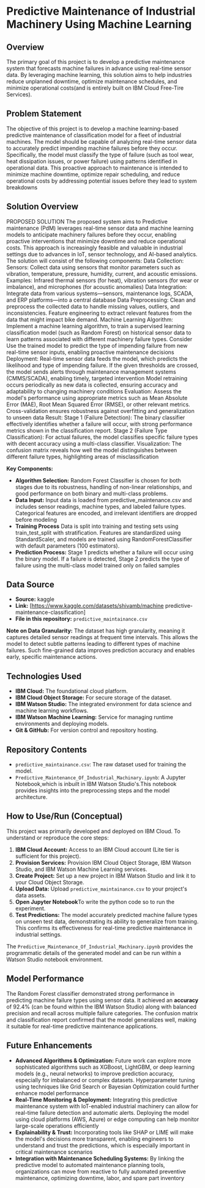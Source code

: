 # Predictive Maintenance of Industrial Machinery Using Machine Learning

## Overview

The primary goal of this project is to develop a predictive maintenance system that forecasts machine failures in advance using real-time sensor data. By leveraging machine learning, this solution aims to help industries reduce unplanned downtime, optimize maintenance schedules, and minimize operational costs(and is entirely built on IBM Cloud Free-Tire Services).

## Problem Statement

 The objective of this project is to develop a machine learning-based predictive 
maintenance of classification model for a fleet of industrial machines. The model 
should be capable of analyzing real-time sensor data to accurately predict 
impending machine failures before they occur. Specifically, the model must classify 
the type of failure (such as tool wear, heat dissipation issues, or power failure) using 
patterns identified in operational data. This proactive approach to maintenance is 
intended to minimize machine downtime, optimize repair scheduling, and reduce 
operational costs by addressing potential issues before they lead to system 
breakdowns

## Solution Overview

PROPOSED SOLUTION
 The proposed system aims to Predictive maintenance (PdM) leverages real-time sensor data and machine learning models to anticipate machinery failures before they occur, enabling proactive interventions that minimize downtime 
and reduce operational costs. This approach is increasingly feasible and valuable in industrial settings due to advances in IoT, sensor technology, and AI-based analytics. The solution will consist of the following components:
 Data Collection:
 Sensors: Collect data using sensors that monitor parameters such as vibration, temperature, pressure, humidity, current, and acoustic emissions.
 Examples: Infrared thermal sensors (for heat), vibration sensors (for wear or imbalance), and microphones (for acoustic anomalies)
 Data Integration: Integrate data from various systems—sensors, maintenance logs, SCADA, and ERP platforms—into a central database
 Data Preprocessing:
 Clean and preprocess the collected data to handle missing values, outliers, and inconsistencies.
 Feature engineering to extract relevant features from the data that might impact bike demand.
 Machine Learning Algorithm:
 Implement a machine learning algorithm, to train a supervised learning classification model (such as Random Forest) on historical sensor data to learn patterns associated with different machinery failure types.
 Consider Use the trained model to predict the type of impending failure from new real-time sensor inputs, enabling proactive maintenance decisions
 Deployment:
 Real-time sensor data feeds the model, which predicts the likelihood and type of impending failure.
 If the given thresholds are crossed, the model sends alerts through maintenance management systems (CMMS/SCADA), enabling timely, targeted intervention
 Model retraining occurs periodically as new data is collected, ensuring accuracy and adaptability to changing machinery conditions
 Evaluation:
 Assess the model's performance using appropriate metrics such as Mean Absolute Error (MAE), Root Mean Squared Error (RMSE), or other relevant metrics.
 Cross-validation ensures robustness against overfitting and generalization to unseen data
 Result:
 Stage 1 (Failure Detection): The binary classifier effectively identifies whether a failure will occur, with strong performance metrics shown in the classification report.
 Stage 2 (Failure Type Classification): For actual failures, the model classifies specific failure types with decent accuracy using a multi-class classifier.
 Visualization: The confusion matrix reveals how well the model distinguishes between different failure types, highlighting areas of misclassification

**Key Components:**

* **Algorithm Selection:** Random Forest Classifier is chosen for both stages due to its robustness, handling of non-linear relationships, and good performance on 
both binary and multi-class problems.  
* **Data Input:**  Input data is loaded from predictive_maintenance.csv and includes sensor readings, machine types, and labeled failure types. 
 Categorical features are encoded, and irrelevant identifiers are dropped before modeling
* **Training Process**  Data is split into training and testing sets using train_test_split with stratification. 
  Features are standardized using StandardScaler, and models are trained using RandomForestClassifier with default 
parameters (100 estimators).
* **Prediction Process:** Stage 1 predicts whether a failure will occur using the binary model.
   If a failure is detected, Stage 2 predicts the type of failure using the multi-class model trained only on failed samples
## Data Source
* **Source:** kaggle
* **Link:** [https://www.kaggle.com/datasets/shivamb/machine
predictive-maintenance-classification]
* **File in this repository:** `predictive_maintainance.csv`

**Note on Data Granularity:** The dataset has high granularity, meaning it captures detailed sensor readings at frequent time intervals. This allows the model to detect subtle patterns leading to different types of machine failures. Such fine-grained data improves prediction accuracy and enables early, specific maintenance actions.

## Technologies Used

* **IBM Cloud:** The foundational cloud platform.
* **IBM Cloud Object Storage:** For secure storage of the dataset.
* **IBM Watson Studio:** The integrated environment for data science and machine learning workflows.
* **IBM Watson Machine Learning:** Service for managing runtime environments and deploying models.
* **Git & GitHub:** For version control and repository hosting.

## Repository Contents

* `predictive_maintainance.csv`: The raw dataset used for training the model.
* `Predictive_Maintenance_Of_Industrial_Machinary.ipynb`: A Jupyter Notebook,which is inbuilt in IBM Watson Studio's.This notebook provides insights into the preprocessing steps and the model architecture.

## How to Use/Run (Conceptual)

This project was primarily developed and deployed on IBM Cloud. To understand or reproduce the core steps:

1.  **IBM Cloud Account:** Access to an IBM Cloud account (Lite tier is sufficient for this project).
2.  **Provision Services:** Provision IBM Cloud Object Storage, IBM Watson Studio, and IBM Watson Machine Learning services.
3.  **Create Project:** Set up a new project in IBM Watson Studio and link it to your Cloud Object Storage.
4.  **Upload Data:** Upload `predictive_maintainance.csv` to your project's data assets.
5.  **Open Jupyter Notebook**To write the python code so to run the experiment.
6.  **Test Predictions:** The model accurately predicted machine failure types on unseen test data, demonstrating its ability to generalize from training. This confirms its effectiveness for real-time predictive maintenance in industrial settings.

The `Predictive_Maintenance_Of_Industrial_Machinary.ipynb` provides the programmatic details of the generated model and can be run within a Watson Studio notebook environment.

## Model Performance

The Random Forest classifier demonstrated strong performance in predicting machine failure types using sensor data. It achieved an **accuracy** of 92.4% (can be found within the IBM Watson Studio) along with balanced precision and recall across multiple failure categories. The confusion matrix and classification report confirmed that the model generalizes well, making it suitable for real-time predictive maintenance applications.

## Future Enhancements

* **Advanced Algorithms & Optimization:** Future work can explore more sophisticated algorithms such as XGBoost, LightGBM, or deep learning models (e.g., 
neural networks) to improve prediction accuracy, especially for imbalanced or complex datasets. Hyperparameter 
tuning using techniques like Grid Search or Bayesian Optimization could further enhance model performance
* **Real-Time Monitoring & Deployment:** Integrating this predictive maintenance system with IoT-enabled industrial machinery can allow for real-time failure 
detection and automatic alerts. Deploying the model using cloud platforms (AWS, Azure) or edge computing can help 
monitor large-scale operations efficiently
* **Explainability & Trust:** Incorporating tools like SHAP or LIME will make the model's decisions more transparent, enabling engineers to 
understand and trust the predictions, which is especially important in critical maintenance scenarios
* **Integration with Maintenance Scheduling Systems:** By linking the predictive model to automated maintenance planning tools, organizations can move from reactive to 
fully automated preventive maintenance, optimizing downtime, labor, and spare part inventory

